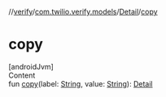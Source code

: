 //[verify](../../index.md)/[com.twilio.verify.models](../index.md)/[Detail](index.md)/[copy](copy.md)



# copy  
[androidJvm]  
Content  
fun [copy](copy.md)(label: [String](https://kotlinlang.org/api/latest/jvm/stdlib/kotlin/-string/index.html), value: [String](https://kotlinlang.org/api/latest/jvm/stdlib/kotlin/-string/index.html)): [Detail](index.md)  



